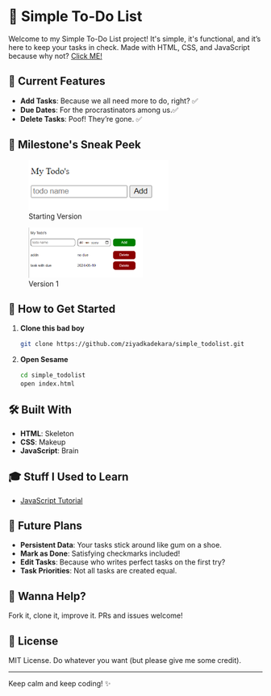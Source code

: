 # 📝  Simple To-Do List 

Welcome to my Simple To-Do List project! It's simple, it's functional, and it’s here to keep your tasks in check. Made with HTML, CSS, and JavaScript because why not?
[Click ME!](https://ziyadkadekara.github.io/simple_todolist/)

## 🌟 Current Features

- **Add Tasks**: Because we all need more to do, right? ✅
- **Due Dates**: For the procrastinators among us.✅
- **Delete Tasks**: Poof! They’re gone. ✅
  


## 📸 Milestone's Sneak Peek



<div display: flex;
    flex-wrap: wrap;
    margin-bottom: 1rem;>
  <figure>
    <img src="./images/starting.png" alt="Starting Version" height="100">
    <figcaption>Starting Version</figcaption>
  </figure>
</div>
<div class="image-container">
  <figure>
    <img src="./images/version1.png" alt="Version 1" height="100">
    <figcaption>Version 1</figcaption>
  </figure>
</div>


## 🚀 How to Get Started

1. **Clone this bad boy**
    ```bash
    git clone https://github.com/ziyadkadekara/simple_todolist.git
    ```
2. **Open Sesame**
    ```bash
    cd simple_todolist
    open index.html
    ```

## 🛠️ Built With

- **HTML**: Skeleton
- **CSS**: Makeup
- **JavaScript**: Brain

## 🎓 Stuff I Used to Learn

- [JavaScript Tutorial](https://youtu.be/EerdGm-ehJQ?t=29409)

## 🔮 Future Plans

- **Persistent Data**: Your tasks stick around like gum on a shoe.
- **Mark as Done**: Satisfying checkmarks included!
- **Edit Tasks**: Because who writes perfect tasks on the first try?
- **Task Priorities**: Not all tasks are created equal.


## 🤝 Wanna Help?

Fork it, clone it, improve it. PRs and issues welcome!


## 📜 License

MIT License. Do whatever you want (but please give me some credit).

---

Keep calm and keep coding! ✨
